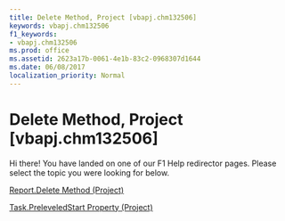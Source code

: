 ```yaml
---
title: Delete Method, Project [vbapj.chm132506]
keywords: vbapj.chm132506
f1_keywords:
- vbapj.chm132506
ms.prod: office
ms.assetid: 2623a17b-0061-4e1b-83c2-0968307d1644
ms.date: 06/08/2017
localization_priority: Normal
---
```



# Delete Method, Project [vbapj.chm132506]

Hi there! You have landed on one of our F1 Help redirector pages. Please select the topic you were looking for below.

[Report.Delete Method (Project)](http://msdn.microsoft.com/library/8a6b35c1-8552-b1be-2823-913790825a82%28Office.15%29.aspx)

[Task.PreleveledStart Property (Project)](http://msdn.microsoft.com/library/fad95da3-0112-b023-3b9e-ef587a168a6f%28Office.15%29.aspx)


